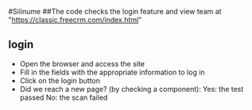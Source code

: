 #Silinume
##The code checks the login feature and view team at "https://classic.freecrm.com/index.html"

## login
* Open the browser and access the site
* Fill in the fields with the appropriate information to log in
* Click on the login button
* Did we reach a new page? (by checking a component):
    Yes: the test passed
    No: the scan failed
